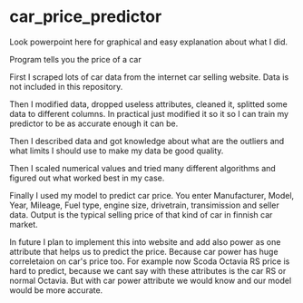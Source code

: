 # car_price_predictor

Look powerpoint here for graphical and easy explanation about what I did.

Program tells you the price of a car

First I scraped lots of car data from the internet car selling website. Data is not included in this repository.

Then I modified data, dropped useless attributes, cleaned it, splitted some data to different columns. In practical just modified it so it so I can train my predictor to be as accurate enough it can be. 

Then I described data and got knowledge about what are the outliers and what limits I should use to make my data be good quality.

Then I scaled numerical values and tried many different algorithms and figured out what worked best in my case.

Finally I used my model to predict car price. You enter Manufacturer, Model, Year, Mileage, Fuel type, engine size, drivetrain, transimission and seller data. Output is the typical selling price of that kind of car in finnish car market. 

In future I plan to implement this into website and add also power as one attribute that helps us to predict the price. Because car power has huge correletaion on car's price too. For example now Scoda Octavia RS price is hard to predict, because we cant say with these attributes is the car RS or normal Octavia. But with car power attribute we would know and our model would be more accurate.

